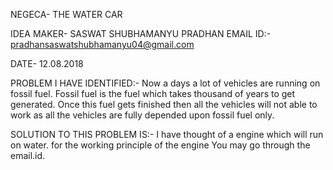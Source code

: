 NEGECA- THE WATER  CAR

IDEA MAKER- SASWAT SHUBHAMANYU PRADHAN
EMAIL ID:- pradhansaswatshubhamanyu04@gmail.com

DATE- 12.08.2018

PROBLEM I HAVE IDENTIFIED:-
Now a days a lot of vehicles are running on fossil fuel. Fossil fuel is the fuel which takes thousand of years to get generated.
Once this fuel gets finished then all the vehicles will not able to work as all the vehicles are fully depended upon fossil fuel only.

SOLUTION TO THIS PROBLEM IS:-
I have thought of a engine which will run on water. for the working principle of the engine You may go through the email.id.

